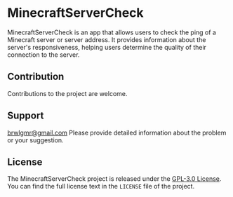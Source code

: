 # MinecraftServerCheck

MinecraftServerCheck is an app that allows users to check the ping of a Minecraft server or server address. It provides information about the server's responsiveness, helping users determine the quality of their connection to the server.

## Contribution

Contributions to the project are welcome.

## Support

brwlgmr@gmail.com
Please provide detailed information about the problem or your suggestion.

## License

The MinecraftServerCheck project is released under the [GPL-3.0 License](https://opensource.org/licenses/GPL-3.0). You can find the full license text in the `LICENSE` file of the project.
